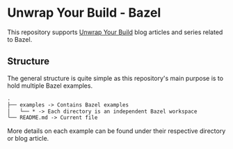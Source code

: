 # Unwrap Your Build - Bazel

This repository supports [Unwrap Your Build](https://unwrap.hashnode.dev/) blog articles and series related to Bazel.

## Structure

The general structure is quite simple as this repository's main purpose is to hold multiple Bazel examples.

```txt
.
├── examples -> Contains Bazel examples
│   └── * -> Each directory is an independent Bazel workspace
└── README.md -> Current file
```

More details on each example can be found under their respective directory or blog article.
